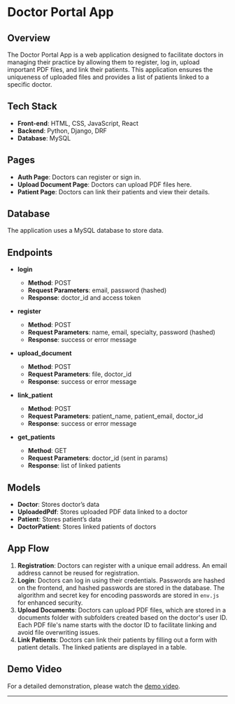 # Doctor Portal App

## Overview

The Doctor Portal App is a web application designed to facilitate doctors in managing their practice by allowing them to register, log in, upload important PDF files, and link their patients. This application ensures the uniqueness of uploaded files and provides a list of patients linked to a specific doctor.

## Tech Stack

- **Front-end**: HTML, CSS, JavaScript, React
- **Backend**: Python, Django, DRF
- **Database**: MySQL

## Pages

- **Auth Page**: Doctors can register or sign in.
- **Upload Document Page**: Doctors can upload PDF files here.
- **Patient Page**: Doctors can link their patients and view their details.

## Database

The application uses a MySQL database to store data.

## Endpoints

- **login**
  - **Method**: POST
  - **Request Parameters**: email, password (hashed)
  - **Response**: doctor_id and access token

- **register**
  - **Method**: POST
  - **Request Parameters**: name, email, specialty, password (hashed)
  - **Response**: success or error message

- **upload_document**
  - **Method**: POST
  - **Request Parameters**: file, doctor_id
  - **Response**: success or error message

- **link_patient**
  - **Method**: POST
  - **Request Parameters**: patient_name, patient_email, doctor_id
  - **Response**: success or error message

- **get_patients**
  - **Method**: GET
  - **Request Parameters**: doctor_id (sent in params)
  - **Response**: list of linked patients

## Models

- **Doctor**: Stores doctor’s data
- **UploadedPdf**: Stores uploaded PDF data linked to a doctor
- **Patient**: Stores patient’s data
- **DoctorPatient**: Stores linked patients of doctors

## App Flow

1. **Registration**: Doctors can register with a unique email address. An email address cannot be reused for registration.
2. **Login**: Doctors can log in using their credentials. Passwords are hashed on the frontend, and hashed passwords are stored in the database. The algorithm and secret key for encoding passwords are stored in `env.js` for enhanced security.
3. **Upload Documents**: Doctors can upload PDF files, which are stored in a documents folder with subfolders created based on the doctor's user ID. Each PDF file's name starts with the doctor ID to facilitate linking and avoid file overwriting issues.
4. **Link Patients**: Doctors can link their patients by filling out a form with patient details. The linked patients are displayed in a table.

## Demo Video

For a detailed demonstration, please watch the [demo video](https://drive.google.com/file/d/1IPn8bKbPGUvTNs2SGjjQR7JcXbKekvZ2/view?usp=sharing).

---

